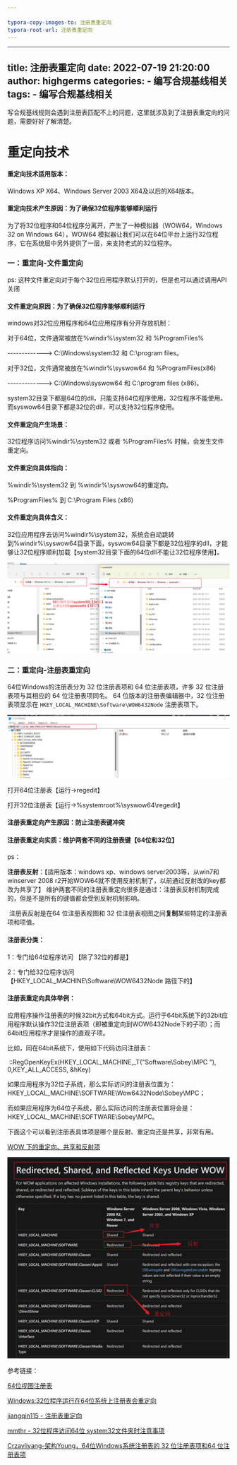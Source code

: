 ```yaml
---

typora-copy-images-to: 注册表重定向
typora-root-url: 注册表重定向
---
```


---
title: 注册表重定向
date: 2022-07-19 21:20:00
author: highgerms
categories: 
    - 编写合规基线相关
tags:
    - 编写合规基线相关
---
写合规基线规则会遇到注册表匹配不上的问题，这里就涉及到了注册表重定向的问题，需要好好了解清楚。
<!--more-->


# 重定向技术


#### 重定向技术适用版本：

Windows XP X64、Windows Server 2003 X64及以后的X64版本。

#### 重定向技术产生原因：为了确保32位程序能够顺利运行

为了将32位程序和64位程序分离开，产生了一种模拟器（WOW64，Windows 32 on Windows 64），WOW64 模拟器让我们可以在64位平台上运行32位程序，它在系统层中另外提供了一层，来支持老式的32位程序。

### 一：重定向-文件重定向

ps: 这种文件重定向对于每个32位应用程序默认打开的，但是也可以通过调用API关闭

#### 文件重定向原因：为了确保32位程序能够顺利运行

windows对32位应用程序和64位应用程序有分开存放机制：

对于64位，文件通常被放在%windir%\system32                和              %ProgramFiles%

------------->               C:\Windows\system32                           和                C:\program files。

对于32位，文件通常被放在%windir%\syswow64                和              %ProgramFiles(x86)

------------->               C:\Windows\syswow64                          和              C:\program files (x86)。

system32目录下都是64位的dll，只能支持64位程序使用，32位程序不能使用。而syswow64目录下都是32位的dll，可以支持32位程序使用。

#### 文件重定向产生场景：

32位程序访问%windir%\system32   或者  %ProgramFiles%   时候，会发生文件重定向。

#### 文件重定向具体指向：

%windir%\system32                      到                     %windir%\syswow64的重定向。

%ProgramFiles%                           到                        C:\Program Files (x86)

#### 文件重定向具体含义：

32位应用程序去访问%windir%\system32，系统会自动跳转到%windir%\syswow64目录下面，syswow64目录下都是32位程序的dll，才能够让32位程序顺利加载【system32目录下面的64位dll不能让32位程序使用】。

![image-20220719173156334](/image-20220719173156334.png)







### 二：重定向-注册表重定向

64位Windows的注册表分为 32 位注册表项和 64 位注册表项，许多 32 位注册表项与其相应的 64 位注册表项同名。
64 位版本的注册表编辑器中，32 位注册表项显示在 `HKEY_LOCAL_MACHINE\Software\WOW6432Node` 注册表项下。

![image-20220719175758828](/image-20220719175758828.png)

打开64位注册表【运行->regedit】

打开32位注册表【运行->%systemroot%\syswow64\regedit】

#### 注册表重定向产生原因：防止注册表键冲突

#### 注册表重定向实质：维护两套不同的注册表键【64位和32位】

ps：

**注册表反射**：【适用版本：windows xp、windows server2003等，从win7和winserver 2008 r2开始WOW64就不使用反射机制了，以前通过反射改的key都改为共享了】        维护两套不同的注册表重定向很多是通过：注册表反射机制完成的，但是不是所有的键值都会受到反射机制影响。

​                      注册表反射是在64 位注册表视图和 32 位注册表视图之间**复制**某些特定的注册表项和项值。

#### 注册表分类：

1：专门给64位程序访问  【除了32位的都是】

2：专门给32位程序访问  【HKEY_LOCAL_MACHINE\Software\WOW6432Node 路径下的】

#### 注册表重定向具体举例：

应用程序操作注册表的时候32bit方式和64bit方式。运行于64bit系统下的32bit应用程序默认操作32位注册表项（即被重定向到WOW6432Node下的子项）；而64bit应用程序才是操作的直观子项。

比如，同在64bit系统下，使用如下代码访问注册表：

​    ::RegOpenKeyEx(HKEY_LOCAL_MACHINE,_T("Software\\Sobey\\MPC "), 0,KEY_ALL_ACCESS, &hKey)

​    如果应用程序为32位子系统，那么实际访问的注册表位置为：HKEY_LOCAL_MACHINE\SOFTWARE\Wow6432Node\Sobey\MPC；

​    而如果应用程序为64位子系统，那么实际访问的注册表位置将会是：HKEY_LOCAL_MACHINE\SOFTWARE\Sobey\MPC。



下面这个可以看到注册表具体项是哪个是反射、重定向还是共享，非常有用。

[WOW 下的重定向、共享和反射项 ](https://docs.microsoft.com/en-us/windows/win32/winprog64/shared-registry-keys)

![image-20220719183751494](/image-20220719183751494.png)



参考链接：

[64位视图注册表](https://docs.microsoft.com/zh-cn/troubleshoot/windows-client/deployment/view-system-registry-with-64-bit-windows)

[Windows:32位程序运行在64位系统上注册表会重定向](https://blog.csdn.net/diaomo9737/article/details/101724390?utm_medium=distribute.pc_relevant.none-task-blog-2~default~baidujs_title~default-0-101724390-blog-40922361.pc_relevant_multi_platform_whitelistv1&spm=1001.2101.3001.4242.1&utm_relevant_index=3)

 [jiangqin115  - 注册表重定向](https://blog.csdn.net/jiangqin115/article/details/40922361)

 [mmthr  -  32位程序访问64位  system32文件夹时注意事项](https://blog.csdn.net/mmthr/article/details/53932154 )

[Crzayliyang-架构Young，64位Windows系统注册表的 32 位注册表项和64 位注册表项](https://blog.csdn.net/crazy_liyang/article/details/68302170  )